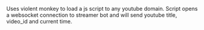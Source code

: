 Uses violent monkey to load a js script to any youtube domain. 
Script opens a websocket connection to streamer bot and will send youtube title, video_id and current time.
